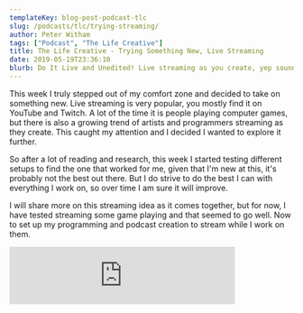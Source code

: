 ```yaml
---
templateKey: blog-post-podcast-tlc
slug: /podcasts/tlc/trying-streaming/
author: Peter Witham
tags: ["Podcast", "The Life Creative"]
title: The Life Creative - Trying Something New, Live Streaming
date: 2019-05-19T23:36:10
blurb: Do It Live and Unedited! Live streaming as you create, yep sounds scary and it is. But it can also be a great way to share and learn from others while you create. Viewers might even help you solve problems as you work on them. Listen to this episode for details.
---
```


This week I truly stepped out of my comfort zone and decided to take on something new. Live streaming is very popular, you mostly find it on YouTube and Twitch. A lot of the time it is people playing computer games, but there is also a growing trend of artists and programmers streaming as they create. This caught my attention and I decided I wanted to explore it further.

So after a lot of reading and research, this week I started testing different setups to find the one that worked for me, given that I'm new at this, it's probably not the best out there. But I do strive to do the best I can with everything I work on, so over time I am sure it will improve.

I will share more on this streaming idea as it comes together, but for now, I have tested streaming some game playing and that seemed to go well. Now to set up my programming and podcast creation to stream while I work on them.

<iframe src="https://anchor.fm/peter-witham/embed/episodes/This-week-I-left-the-comfort-zone-and-started-looking-at-live-streaming-e42os7" height="102" width="400" frameborder="0" scrolling="no"></iframe>
